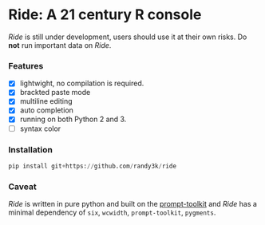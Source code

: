 # Ride: A 21 century R console

_Ride_ is still under development, users should use it at their own risks. Do **not** run important data on _Ride_.

### Features

- [x] lightwight, no compilation is required.
- [x] brackted paste mode
- [x] multiline editing
- [x] auto completion
- [x] running on both Python 2 and 3.
- [ ] syntax color

### Installation

```python
pip install git+https://github.com/randy3k/ride
```

### Caveat

_Ride_ is written in pure python and built on the [prompt-toolkit](https://github.com/jonathanslenders/python-prompt-toolkit) and _Ride_ has a minimal dependency of `six`, `wcwidth`, `prompt-toolkit`, `pygments`.